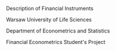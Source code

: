 Description of Financial Instruments

Warsaw University of Life Sciences

Department of Econometrics and Statistics

Financial Econometrics Student's Project